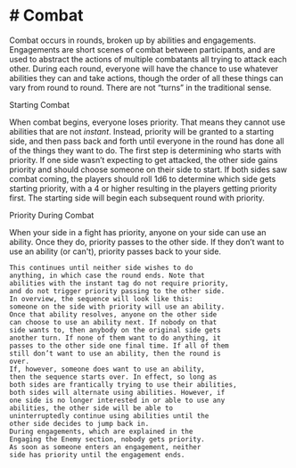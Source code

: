 # # Combat

Combat occurs in rounds, broken up by abilities
and engagements. Engagements are short scenes of
combat between participants, and are used to abstract
the actions of multiple combatants all trying to attack
each other.
During each round, everyone will have the
chance to use whatever abilities they can and take
actions, though the order of all these things can vary
from round to round. There are not “turns” in the
traditional sense.

Starting Combat

When combat begins, everyone loses priority.
That means they cannot use abilities that are not
_instant_. Instead, priority will be granted to a starting
side, and then pass back and forth until everyone in
the round has done all of the things they want to do.
The first step is determining who starts with
priority. If one side wasn’t expecting to get attacked,
the other side gains priority and should choose
someone on their side to start. If both sides saw
combat coming, the players should roll 1d6 to
determine which side gets starting priority, with a 4
or higher resulting in the players getting priority
first. The starting side will begin each subsequent
round with priority.

Priority During Combat

When your side in a fight has priority, anyone on
your side can use an ability. Once they do, priority
passes to the other side. If they don’t want to use an
ability (or can't), priority passes back to your side.

```
This continues until neither side wishes to do
anything, in which case the round ends. Note that
abilities with the instant tag do not require priority,
and do not trigger priority passing to the other side.
In overview, the sequence will look like this:
someone on the side with priority will use an ability.
Once that ability resolves, anyone on the other side
can choose to use an ability next. If nobody on that
side wants to, then anybody on the original side gets
another turn. If none of them want to do anything, it
passes to the other side one final time. If all of them
still don’t want to use an ability, then the round is
over.
If, however, someone does want to use an ability,
then the sequence starts over. In effect, so long as
both sides are frantically trying to use their abilities,
both sides will alternate using abilities. However, if
one side is no longer interested in or able to use any
abilities, the other side will be able to
uninterruptedly continue using abilities until the
other side decides to jump back in.
During engagements, which are explained in the
Engaging the Enemy section, nobody gets priority.
As soon as someone enters an engagement, neither
side has priority until the engagement ends.
```
